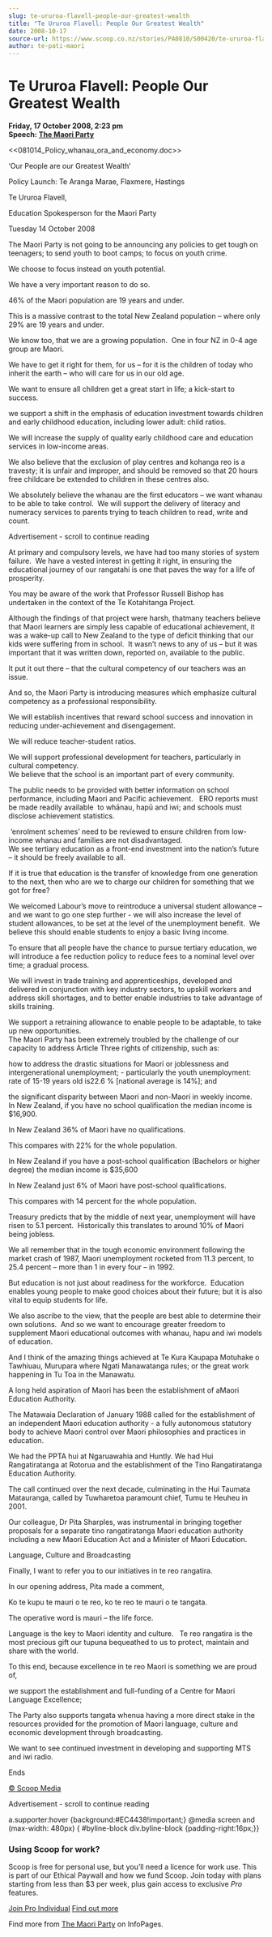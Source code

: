 ```yaml
---
slug: te-ururoa-flavell-people-our-greatest-wealth
title: "Te Ururoa Flavell: People Our Greatest Wealth"
date: 2008-10-17
source-url: https://www.scoop.co.nz/stories/PA0810/S00420/te-ururoa-flavell-people-our-greatest-wealth.htm
author: te-pati-maori
---
```

Te Ururoa Flavell: People Our Greatest Wealth
=============================================

**Friday, 17 October 2008, 2:23 pm**  
**Speech: [The Maori Party](https://info.scoop.co.nz/The_Maori_Party)**

<<081014\_Policy\_whanau\_ora\_and\_economy.doc>>

‘Our People are our Greatest Wealth’

Policy Launch: Te Aranga Marae, Flaxmere, Hastings

Te Ururoa Flavell,

Education Spokesperson for the Maori Party

Tuesday 14 October 2008

The Maori Party is not going to be announcing any policies to get tough on teenagers; to send youth to boot camps; to focus on youth crime.

We choose to focus instead on youth potential.

We have a very important reason to do so.

46% of the Maori population are 19 years and under.

This is a massive contrast to the total New Zealand population – where only 29% are 19 years and under.

We know too, that we are a growing population.  One in four NZ in 0-4 age group are Maori.

We have to get it right for them, for us – for it is the children of today who inherit the earth – who will care for us in our old age.

We want to ensure all children get a great start in life; a kick-start to success.

we support a shift in the emphasis of education investment towards children and early childhood education, including lower adult: child ratios.

We will increase the supply of quality early childhood care and education services in low-income areas.

We also believe that the exclusion of play centres and kohanga reo is a travesty; it is unfair and improper, and should be removed so that 20 hours free childcare be extended to children in these centres also.

We absolutely believe the whanau are the first educators – we want whanau to be able to take control.  We will support the delivery of literacy and numeracy services to parents trying to teach children to read, write and count.

Advertisement - scroll to continue reading





At primary and compulsory levels, we have had too many stories of system failure.  We have a vested interest in getting it right, in ensuring the educational journey of our rangatahi is one that paves the way for a life of prosperity.

You may be aware of the work that Professor Russell Bishop has undertaken in the context of the Te Kotahitanga Project. 

Although the findings of that project were harsh, thatmany teachers believe that Maori learners are simply less capable of educational achievement, it was a wake-up call to New Zealand to the type of deficit thinking that our kids were suffering from in school.  It wasn’t news to any of us – but it was important that it was written down, reported on, available to the public.

It put it out there – that the cultural competency of our teachers was an issue.

And so, the Maori Party is introducing measures which emphasize cultural competency as a professional responsibility.

We will establish incentives that reward school success and innovation in reducing under-achievement and disengagement.

We will reduce teacher-student ratios.

We will support professional development for teachers, particularly in cultural competency.  
We believe that the school is an important part of every community.

The public needs to be provided with better information on school performance, including Maori and Pacific achievement.   ERO reports must be made readily available  to whānau, hapū and iwi; and schools must disclose achievement statistics.

 ‘enrolment schemes’ need to be reviewed to ensure children from low-income whanau and families are not disadvantaged.  
We see tertiary education as a front-end investment into the nation’s future – it should be freely available to all. 

If it is true that education is the transfer of knowledge from one generation to the next, then who are we to charge our children for something that we got for free?

We welcomed Labour’s move to reintroduce a universal student allowance – and we want to go one step further - we will also increase the level of student allowances, to be set at the level of the unemployment benefit.  We believe this should enable students to enjoy a basic living income.

To ensure that all people have the chance to pursue tertiary education, we will introduce a fee reduction policy to reduce fees to a nominal level over time; a gradual process.

We will invest in trade training and apprenticeships, developed and delivered in conjunction with key industry sectors, to upskill workers and address skill shortages, and to better enable industries to take advantage of skills training. 

We support a retraining allowance to enable people to be adaptable, to take up new opportunities.  
The Maori Party has been extremely troubled by the challenge of our capacity to address Article Three rights of citizenship, such as:

how to address the drastic situations for Maori or joblessness and intergenerational unemployment; - particularly the youth unemployment: rate of 15-19 years old is22.6 % \[national average is 14%\]; and

the significant disparity between Maori and non-Maori in weekly income.  
In New Zealand, if you have no school qualification the median income is $16,900.

In New Zealand 36% of Maori have no qualifications.

This compares with 22% for the whole population.

In New Zealand if you have a post-school qualification (Bachelors or higher degree) the median income is $35,600

In New Zealand just 6% of Maori have post-school qualifications.

This compares with 14 percent for the whole population.  

Treasury predicts that by the middle of next year, unemployment will have risen to 5.1 percent.  Historically this translates to around 10% of Maori being jobless.

We all remember that in the tough economic environment following the market crash of 1987, Maori unemployment rocketed from 11.3 percent, to 25.4 percent – more than 1 in every four – in 1992.

But education is not just about readiness for the workforce.  Education enables young people to make good choices about their future; but it is also vital to equip students for life.

We also ascribe to the view, that the people are best able to determine their own solutions.  And so we want to encourage greater freedom to supplement Maori educational outcomes with whanau, hapu and iwi models of education.

And I think of the amazing things achieved at Te Kura Kaupapa Motuhake o Tawhiuau, Murupara where Ngati Manawatanga rules; or the great work happening in Tu Toa in the Manawatu.

A long held aspiration of Maori has been the establishment of aMaori Education Authority.

The Matawaia Declaration of January 1988 called for the establishment of an independent Maori education authority - a fully autonomous statutory body to achieve Maori control over Maori philosophies and practices in education.  

We had the PPTA hui at Ngaruawahia and Huntly. We had Hui Rangatiratanga at Rotorua and the establishment of the Tino Rangatiratanga Education Authority.

The call continued over the next decade, culminating in the Hui Taumata Matauranga, called by Tuwharetoa paramount chief, Tumu te Heuheu in 2001. 

Our colleague, Dr Pita Sharples, was instrumental in bringing together proposals for a separate tino rangatiratanga Maori education authority including a new Maori Education Act and a Minister of Maori Education.

Language, Culture and Broadcasting

Finally, I want to refer you to our initiatives in te reo rangatira.

In our opening address, Pita made a comment,

Ko te kupu te mauri o te reo, ko te reo te mauri o te tangata.

The operative word is mauri – the life force.

Language is the key to Maori identity and culture.   Te reo rangatira is the most precious gift our tupuna bequeathed to us to protect, maintain and share with the world.

To this end, because excellence in te reo Maori is something we are proud of,

we support the establishment and full-funding of a Centre for Maori Language Excellence;

The Party also supports tangata whenua having a more direct stake in the resources provided for the promotion of Maori language, culture and economic development through broadcasting.

We want to see continued investment in developing and supporting MTS and iwi radio.

Ends  

[© Scoop Media](http://www.scoop.co.nz/about/terms.html)  

Advertisement - scroll to continue reading



a.supporter:hover {background:#EC4438!important;} @media screen and (max-width: 480px) { #byline-block div.byline-block {padding-right:16px;}}

### Using Scoop for work?

Scoop is free for personal use, but you’ll need a licence for work use. This is part of our Ethical Paywall and how we fund Scoop. Join today with plans starting from less than $3 per week, plus gain access to exclusive _Pro_ features.  
  
[Join Pro Individual](https://pro.scoop.co.nz/Individual/?from=ProIn24) [Find out more](https://pro.scoop.co.nz/using-scoop-for-work/?from=ProIn24)

Find more from [The Maori Party](https://info.scoop.co.nz/The_Maori_Party) on InfoPages.